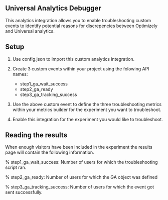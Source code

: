 ## Universal Analytics Debugger

This analytics integration allows you to enable troubleshooting custom events to identify potential reasons for discrepencies between Optimizely and Universal analytics.

## Setup

1.	Use config.json to import this custom analytics integration.

2.	Create 3 custom events within your project using the folowing API names:
	-	step1_ga_wait_success
	-	step2_ga_ready
	-	step3_ga_tracking_success

4. Use the above custom event to define the three troubleshooting metrics within your metrics builder for the experiment you want to troubleshoot.

5. Enable this integration for the experiment you would like to troubleshoot.

## Reading the results

When enough visitors have been included in the experiment the results page will contain the following information.

% step1_ga_wait_success: Number of users for which the troubleshooting script ran.

% step2_ga_ready: Number of users for which the GA object was defined

% step3_ga_tracking_success: Number of users for which the event got sent successfully.
